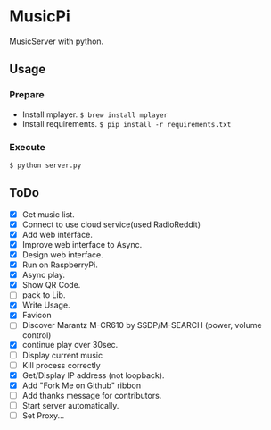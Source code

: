 # MusicPi

MusicServer with python.

## Usage

### Prepare

- Install mplayer.
`$ brew install mplayer`
- Install requirements.
`$ pip install -r requirements.txt`

### Execute
`$ python server.py`

## ToDo
- [X] Get music list.
- [X] Connect to use cloud service(used RadioReddit)
- [X] Add web interface.
- [X] Improve web interface to Async.
- [X] Design web interface.
- [X] Run on RaspberryPi.
- [X] Async play.
- [X] Show QR Code.
- [ ] pack to Lib.
- [X] Write Usage.
- [X] Favicon
- [ ] Discover Marantz M-CR610 by SSDP/M-SEARCH (power, volume control)
- [X] continue play over 30sec.
- [ ] Display current music
- [ ] Kill process correctly
- [X] Get/Display IP address (not loopback).
- [X] Add "Fork Me on Github" ribbon
- [ ] Add thanks message for contributors.
- [ ] Start server automatically.
- [ ] Set Proxy...
